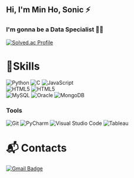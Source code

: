 ## Hi, I'm Min Ho, Sonic ⚡
### I'm gonna be a Data Specialist 👨‍💻
<!--[![Hits](https://hits.seeyoufarm.com/api/count/incr/badge.svg?url=https%3A%2F%2Fgithub.com%2Fmino1998&count_bg=%23D797EB&title_bg=%23BB47D7&icon=&icon_color=%23E7E7E7&title=hits&edge_flat=false)](https://hits.seeyoufarm.com) -->

<!-- ![Mino1998's GitHub stats](https://github-readme-stats.vercel.app/api?username=Mino1998&show_icons=true&theme=radical) -->
[![Solved.ac Profile](http://mazassumnida.wtf/api/v2/generate_badge?boj=mhlee12)](https://solved.ac/mhlee12/)
# 💪Skills
![Python](https://img.shields.io/badge/Python-3776AB.svg?&style=for-the-badge&logo=Python&logoColor=white) 
![C](https://img.shields.io/badge/C-A8B9CC.svg?&style=for-the-badge&logo=C&logoColor=white)
![JavaScript](https://img.shields.io/badge/JavaScript-F7DF1E.svg?&style=for-the-badge&logo=JavaScript&logoColor=white) <br>
![HTML5](https://img.shields.io/badge/HTML5-E34F26.svg?&style=for-the-badge&logo=HTML5&logoColor=white) 
![HTML5](https://img.shields.io/badge/React-61DAFB.svg?&style=for-the-badge&logo=React&logoColor=white) <br>
![MySQL](https://img.shields.io/badge/MySQL-4479A1.svg?&style=for-the-badge&logo=MySQL&logoColor=white)
![Oracle](https://img.shields.io/badge/Oracle-F80000.svg?&style=for-the-badge&logo=Oracle&logoColor=white)
![MongoDB](https://img.shields.io/badge/MongoDB-47A248.svg?&style=for-the-badge&logo=MongoDB&logoColor=white) <br>



### Tools
![Git](https://img.shields.io/badge/Git-F05032.svg?&style=for-the-badge&logo=Git&logoColor=white)
![PyCharm](https://img.shields.io/badge/PyCharm-000000.svg?&style=for-the-badge&logo=PyCharm&logoColor=white)
![Visual Studio Code](https://img.shields.io/badge/Visual%20Studio%20Code-007ACC.svg?&style=for-the-badge&logo=Visual%20Studio%20Code&logoColor=white)
![Tableau](https://img.shields.io/badge/Tableau-E97627.svg?&style=for-the-badge&logo=Tableau&logoColor=white)





# :mailbox_with_mail: Contacts
[![Gmail Badge](https://img.shields.io/badge/Gmail-d14836?style=flat-square&logo=Gmail&logoColor=white&link=mailto:kimsh1691@gmail.com)](mailto:mhlee5894@gmail.com)
